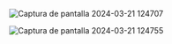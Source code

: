 ![Captura de pantalla 2024-03-21 124707](https://github.com/JorgeC0d3/ReactJS_socketio_chat_sqlite/assets/158076905/d7aa56c5-4b41-4db9-9e49-61fcd5b7c168)

![Captura de pantalla 2024-03-21 124755](https://github.com/JorgeC0d3/ReactJS_socketio_chat_sqlite/assets/158076905/f2da8f36-271e-44d1-8f49-6d133c68c9be)
